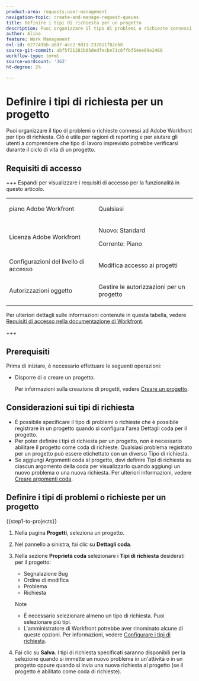 ```yaml
---
product-area: requests;user-management
navigation-topic: create-and-manage-request-queues
title: Definire i tipi di richiesta per un progetto
description: Puoi organizzare il tipo di problemi o richieste connessi ad Adobe Workfront per tipo di richiesta.
author: Alina
feature: Work Management
exl-id: 627749bb-a8d7-4cc2-9d11-237811f82eb8
source-git-commit: abf5f21281b05dedfecbe71c6ffbf54ee69e2460
workflow-type: tm+mt
source-wordcount: '363'
ht-degree: 2%

---
```


# Definire i tipi di richiesta per un progetto

<!-- Audited: 6/2025 -->

Puoi organizzare il tipo di problemi o richieste connessi ad Adobe Workfront per tipo di richiesta. Ciò è utile per ragioni di reporting e per aiutare gli utenti a comprendere che tipo di lavoro imprevisto potrebbe verificarsi durante il ciclo di vita di un progetto.

## Requisiti di accesso

+++ Espandi per visualizzare i requisiti di accesso per la funzionalità in questo articolo.

<table style="table-layout:auto"> 
 <col> 
 <col> 
 <tbody> 
  <tr> 
   <td role="rowheader">piano Adobe Workfront</td> 
   <td> <p>Qualsiasi</p> </td> 
  </tr> 
  <tr> 
   <td role="rowheader">Licenza Adobe Workfront</td> 
   <td>
    <p>Nuovo: Standard</p>
    <p>Corrente: Piano</p></td>  
  </tr> 
  <tr> 
   <td role="rowheader">Configurazioni del livello di accesso</td> 
   <td> <p>Modifica accesso ai progetti</p></td> 
  </tr> 
  <tr> 
   <td role="rowheader">Autorizzazioni oggetto</td> 
   <td> <p>Gestire le autorizzazioni per un progetto</p></td> 
  </tr> 
 </tbody> 
</table>

Per ulteriori dettagli sulle informazioni contenute in questa tabella, vedere [Requisiti di accesso nella documentazione di Workfront](/help/quicksilver/administration-and-setup/add-users/access-levels-and-object-permissions/access-level-requirements-in-documentation.md).

+++

## Prerequisiti

Prima di iniziare, è necessario effettuare le seguenti operazioni:

* Disporre di o creare un progetto.

  Per informazioni sulla creazione di progetti, vedere [Creare un progetto](../../../manage-work/projects/create-projects/create-project.md).

## Considerazioni sui tipi di richiesta

* È possibile specificare il tipo di problemi o richieste che è possibile registrare in un progetto quando si configura l&#39;area Dettagli coda per il progetto.
* Per poter definire i tipi di richiesta per un progetto, non è necessario abilitare il progetto come coda di richieste. Qualsiasi problema registrato per un progetto può essere etichettato con un diverso Tipo di richiesta.
* Se aggiungi Argomenti coda al progetto, devi definire Tipi di richiesta su ciascun argomento della coda per visualizzarlo quando aggiungi un nuovo problema o una nuova richiesta. Per ulteriori informazioni, vedere [Creare argomenti coda](../../../manage-work/requests/create-and-manage-request-queues/create-queue-topics.md).

## Definire i tipi di problemi o richieste per un progetto

{{step1-to-projects}}

1. Nella pagina **Progetti**, seleziona un progetto.
1. Nel pannello a sinistra, fai clic su **Dettagli coda**.
1. Nella sezione **Proprietà coda** selezionare i **Tipi di richiesta** desiderati per il progetto:
   * Segnalazione Bug
   * Ordine di modifica
   * Problema
   * Richiesta

   >[!NOTE]
   >
   >* È necessario selezionare almeno un tipo di richiesta. Puoi selezionare più tipi.
   >* L&#39;amministratore di Workfront potrebbe aver rinominato alcune di queste opzioni. Per informazioni, vedere [Configurare i tipi di richiesta](../../../administration-and-setup/set-up-workfront/configure-system-defaults/configure-request-types.md).

1. Fai clic su **Salva**. I tipi di richiesta specificati saranno disponibili per la selezione quando si immette un nuovo problema in un&#39;attività o in un progetto oppure quando si invia una nuova richiesta al progetto (se il progetto è abilitato come coda di richieste).

